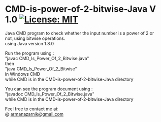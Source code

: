 # CMD-is-power-of-2-bitwise-Java  V 1.0 [![License: MIT](https://img.shields.io/badge/License-MIT-yellow.svg)](https://opensource.org/licenses/MIT)   
Java CMD program to check whether the input number is a power of 2 or not, using bitwise operations.   
using Java version 1.8.0  

Run the program using :  
"javac CMD_Is_Power_Of_2_Bitwise.java"  
then   
"java CMD_Is_Power_Of_2_Bitwise"   
in Windows CMD   
while CMD is in the CMD-is-power-of-2-bitwise-Java directory     
  
You can see the program document using :    
"javadoc CMD_Is_Power_Of_2_Bitwise.java"   
while CMD is in the CMD-is-power-of-2-bitwise-Java directory    
  
Feel free to contact me at:  
@ armanazarnik@gmail.com

